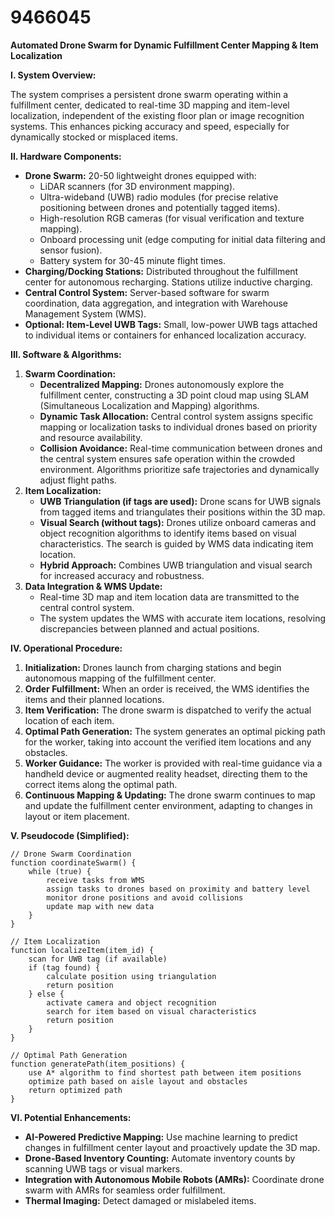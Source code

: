 # 9466045

**Automated Drone Swarm for Dynamic Fulfillment Center Mapping & Item Localization**

**I. System Overview:**

The system comprises a persistent drone swarm operating within a fulfillment center, dedicated to real-time 3D mapping and item-level localization, independent of the existing floor plan or image recognition systems. This enhances picking accuracy and speed, especially for dynamically stocked or misplaced items. 

**II. Hardware Components:**

*   **Drone Swarm:** 20-50 lightweight drones equipped with:
    *   LiDAR scanners (for 3D environment mapping).
    *   Ultra-wideband (UWB) radio modules (for precise relative positioning between drones and potentially tagged items).
    *   High-resolution RGB cameras (for visual verification and texture mapping).
    *   Onboard processing unit (edge computing for initial data filtering and sensor fusion).
    *   Battery system for 30-45 minute flight times.
*   **Charging/Docking Stations:** Distributed throughout the fulfillment center for autonomous recharging. Stations utilize inductive charging.
*   **Central Control System:** Server-based software for swarm coordination, data aggregation, and integration with Warehouse Management System (WMS).
*   **Optional: Item-Level UWB Tags:** Small, low-power UWB tags attached to individual items or containers for enhanced localization accuracy.

**III. Software & Algorithms:**

1.  **Swarm Coordination:**
    *   **Decentralized Mapping:** Drones autonomously explore the fulfillment center, constructing a 3D point cloud map using SLAM (Simultaneous Localization and Mapping) algorithms.
    *   **Dynamic Task Allocation:** Central control system assigns specific mapping or localization tasks to individual drones based on priority and resource availability.
    *   **Collision Avoidance:** Real-time communication between drones and the central system ensures safe operation within the crowded environment. Algorithms prioritize safe trajectories and dynamically adjust flight paths.
2.  **Item Localization:**
    *   **UWB Triangulation (if tags are used):** Drone scans for UWB signals from tagged items and triangulates their positions within the 3D map.
    *   **Visual Search (without tags):** Drones utilize onboard cameras and object recognition algorithms to identify items based on visual characteristics. The search is guided by WMS data indicating item location.
    *   **Hybrid Approach:** Combines UWB triangulation and visual search for increased accuracy and robustness.
3.  **Data Integration & WMS Update:**
    *   Real-time 3D map and item location data are transmitted to the central control system.
    *   The system updates the WMS with accurate item locations, resolving discrepancies between planned and actual positions.

**IV. Operational Procedure:**

1.  **Initialization:** Drones launch from charging stations and begin autonomous mapping of the fulfillment center.
2.  **Order Fulfillment:** When an order is received, the WMS identifies the items and their planned locations.
3.  **Item Verification:** The drone swarm is dispatched to verify the actual location of each item.
4.  **Optimal Path Generation:** The system generates an optimal picking path for the worker, taking into account the verified item locations and any obstacles.
5.  **Worker Guidance:** The worker is provided with real-time guidance via a handheld device or augmented reality headset, directing them to the correct items along the optimal path.
6.  **Continuous Mapping & Updating:** The drone swarm continues to map and update the fulfillment center environment, adapting to changes in layout or item placement.

**V. Pseudocode (Simplified):**

```
// Drone Swarm Coordination
function coordinateSwarm() {
    while (true) {
        receive tasks from WMS
        assign tasks to drones based on proximity and battery level
        monitor drone positions and avoid collisions
        update map with new data
    }
}

// Item Localization
function localizeItem(item_id) {
    scan for UWB tag (if available)
    if (tag found) {
        calculate position using triangulation
        return position
    } else {
        activate camera and object recognition
        search for item based on visual characteristics
        return position
    }
}

// Optimal Path Generation
function generatePath(item_positions) {
    use A* algorithm to find shortest path between item positions
    optimize path based on aisle layout and obstacles
    return optimized path
}
```

**VI. Potential Enhancements:**

*   **AI-Powered Predictive Mapping:** Use machine learning to predict changes in fulfillment center layout and proactively update the 3D map.
*   **Drone-Based Inventory Counting:** Automate inventory counts by scanning UWB tags or visual markers.
*   **Integration with Autonomous Mobile Robots (AMRs):** Coordinate drone swarm with AMRs for seamless order fulfillment.
*   **Thermal Imaging:** Detect damaged or mislabeled items.